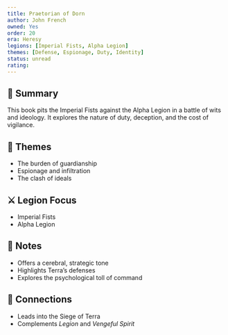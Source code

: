 ```yaml
---
title: Praetorian of Dorn  
author: John French 
owned: Yes 
order: 20  
era: Heresy  
legions: [Imperial Fists, Alpha Legion]  
themes: [Defense, Espionage, Duty, Identity]  
status: unread  
rating:  
---
```


## 🧭 Summary  
This book pits the Imperial Fists against the Alpha Legion in a battle of wits and ideology. It explores the nature of duty, deception, and the cost of vigilance.

## 🧠 Themes  
- The burden of guardianship  
- Espionage and infiltration  
- The clash of ideals  

## ⚔️ Legion Focus  
- Imperial Fists  
- Alpha Legion  

## 📝 Notes  
- Offers a cerebral, strategic tone  
- Highlights Terra’s defenses  
- Explores the psychological toll of command  

## 🔗 Connections  
- Leads into the Siege of Terra  
- Complements *Legion* and *Vengeful Spirit*  